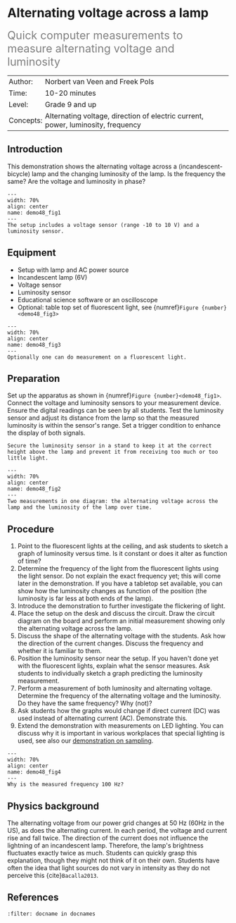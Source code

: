 # Alternating voltage across a lamp

<span style="font-size: 25px; color: gray;">Quick computer measurements to measure alternating voltage and luminosity</span>

<table style="width: 100%; border-collapse: collapse; border: none;">
    <tr style="background-color: var(--background-color);">
        <td style="text-align: left; padding: 3px; border: none; color: var(--text-color)">Author:</td>
        <td style="text-align: left; padding: 3px; border: none; color: var(--text-color)">Norbert van Veen and Freek Pols</td>
    </tr>
    <tr style="background-color: var(--background-color);">
        <td style="text-align: left; padding: 3px; border: none; color: var(--text-color)">Time:</td>
        <td style="text-align: left; padding: 3px; border: none; color: var(--text-color)">10-20 minutes</td>
    </tr>
    <tr style="background-color: var(--background-color);">
        <td style="text-align: left; padding: 3px; border: none; color: var(--text-color)">Level:</td>
        <td style="text-align: left; padding: 3px; border: none; color: var(--text-color)">Grade 9 and up</td>
    </tr>
    <tr style="background-color: var(--background-color);">
        <td style="text-align: left; padding: 3px; border: none; color: var(--text-color)">Concepts:</td>
        <td style="text-align: left; padding: 3px; border: none; color: var(--text-color)">Alternating voltage, direction of electric current, power, luminosity, frequency</td>
    </tr>
</table>

## Introduction
This demonstration shows the alternating voltage across a (incandescent-bicycle) lamp and the changing luminosity of the lamp. Is the frequency the same? Are the voltage and luminosity in phase? 

```{figure} demo48_figure1.JPG
---
width: 70%
align: center
name: demo48_fig1
---
The setup includes a voltage sensor (range -10 to 10 V) and a luminosity sensor.
```

## Equipment
* Setup with lamp and AC power source
* Incandescent lamp (6V)
* Voltage sensor
* Luminosity sensor
* Educational science software or an oscilloscope
* Optional: table top set of fluorescent light, see {numref}`Figure {number}<demo48_fig3>`

```{figure} demo48_figure3.jpg
---
width: 70%
align: center
name: demo48_fig3
---
Optionally one can do measurement on a fluorescent light.
```

## Preparation
Set up the apparatus as shown in {numref}`Figure {number}<demo48_fig1>`. Connect the voltage and luminosity sensors to your measurement device. Ensure the digital readings can be seen by all students. Test the luminosity sensor and adjust its distance from the lamp so that the measured luminosity is within the sensor's range. Set a trigger condition to enhance the display of both signals.

```{tip}
Secure the luminosity sensor in a stand to keep it at the correct height above the lamp and prevent it from receiving too much or too little light.
```

```{figure} demo48_figure2.JPG
---
width: 70%
align: center
name: demo48_fig2
---
Two measurements in one diagram: the alternating voltage across the lamp and the luminosity of the lamp over time.
```

## Procedure
1. Point to the fluorescent lights at the ceiling, and ask students to sketch a graph of luminosity versus time. Is it constant or does it alter as function of time?
2. Determine the frequency of the light from the fluorescent lights using the light sensor. Do not explain the exact frequency yet; this will come later in the demonstration. If you have a tabletop set available, you can show how the luminosity changes as function of the position (the luminosity is far less at both ends of the lamp).
3. Introduce the demonstration to further investigate the flickering of light.
4. Place the setup on the desk and discuss the circuit. Draw the circuit diagram on the board and perform an initial measurement showing only the alternating voltage across the lamp.
5. Discuss the shape of the alternating voltage with the students. Ask how the direction of the current changes. Discuss the frequency and whether it is familiar to them. 
6. Position the luminosity sensor near the setup. If you haven't done yet with the fluorescent lights, explain what the sensor measures. Ask students to individually sketch a graph predicting the luminosity measurement.
7. Perform a measurement of both luminosity and alternating voltage. Determine the frequency of the alternating voltage and the luminosity. Do they have the same frequency? Why (not)? 
8. Ask students how the graphs would change if direct current (DC) was used instead of alternating current (AC). Demonstrate this.
9. Extend the demonstration with measurements on LED lighting. You can discuss why it is important in various workplaces that special lighting is used, see also our [demonstration on sampling](../demo44/demo44.md).

```{figure} demo48_figure4.jpg
---
width: 70%
align: center
name: demo48_fig4
---
Why is the measured frequency 100 Hz?
```

## Physics background
The alternating voltage from our power grid changes at 50 Hz (60Hz in the US), as does the alternating current. In each period, the voltage and current rise and fall twice. The direction of the current does not influence the lightning of an incandescent lamp. Therefore, the lamp's brightness fluctuates exactly twice as much. Students can quickly grasp this explanation, though they might not think of it on their own. Students have often the idea that light sources do not vary in intensity as they do not perceive this {cite}`Bacalla2013`.

## References
```{bibliography}
:filter: docname in docnames
```
